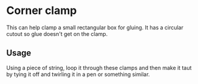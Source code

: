 Corner clamp
============

This can help clamp a small rectangular box for gluing.
It has a circular cutout so glue doesn't get on the clamp.

Usage
-----

Using a piece of string, loop it through these clamps and then make it taut by
tying it off and twirling it in a pen or something similar.

